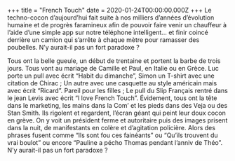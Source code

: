 +++
title = "French Touch"
date = 2020-01-24T00:00:00.000Z
+++
Le techno-cocon d’aujourd’hui fait suite à nos milliers d’années d’évolution humaine et de progrès faramineux afin de pouvoir faire venir un chauffeur à l’aide d’une simple app sur notre téléphone intelligent… et finir coincé derrière un camion qui s’arrête à chaque mètre pour ramasser des poubelles. N’y aurait-il pas un fort paradoxe ?

Tous ont la belle gueule, un début de trentaine et portent la barbe de trois jours. Tous vont au mariage de Camille et Paul, en Italie ou en Grèce. Luc porte un pull avec écrit “Habit du dimanche”, Simon un T-shirt avec une citation de Chirac ; Un autre avec une casquette au style américain mais avec écrit “Ricard”. Pareil pour les filles ; Le pull du Slip Français rentré dans le jean Levis avec écrit “I love French Touch”. Évidement, tous ont la tête dans le marketing, les mains dans la Com’ et les pieds dans des Veja ou des Stan Smith. Ils rigolent et regardent, l’écran géant qui peint leur doux cocon en grève. On y voit un président ferme et autoritaire puis des images prisent dans la nuit, de manifestants en colère et d’agitation policière. Alors des phrases fusent comme “Ils sont fou ces fainéants” ou “Qu’ils trouvent du vrai boulot” ou encore “Pauline a pécho Thomas pendant l’anniv de Théo”. N’y aurait-il pas un fort paradoxe ?

